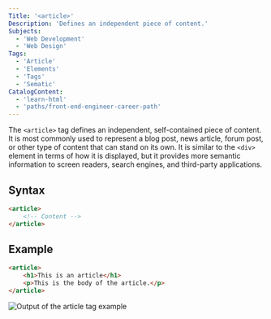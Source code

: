 ```yaml
---
Title: '<article>'
Description: 'Defines an independent piece of content.'
Subjects:
  - 'Web Development'
  - 'Web Design'
Tags:
  - 'Article'
  - 'Elements'
  - 'Tags'
  - 'Sematic'
CatalogContent:
  - 'learn-html'
  - 'paths/front-end-engineer-career-path'
---
```


The `<article>` tag defines an independent, self-contained piece of content. It is most commonly used to represent a blog post, news article, forum post, or other type of content that can stand on its own. It is similar to the `<div>` element in terms of how it is displayed, but it provides more semantic information to screen readers, search engines, and third-party applications.

## Syntax

```html
<article>
    <!-- Content -->
</article>
```

## Example

```html
<article>
    <h1>This is an article</h1>
    <p>This is the body of the article.</p>
</article>

```

![Output of the article tag example](https://raw.githubusercontent.com/Codecademy/docs/main/media/html-article-example.png)
